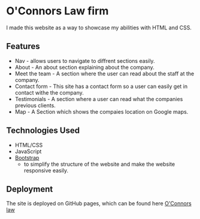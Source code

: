 # O'Connors Law firm

I made this website as a way to showcase my abilities with HTML and CSS.
 
## Features
 
- Nav - allows users to navigate to diffrent sections easily.
- About - An about section explaining about the company.
- Meet the team - A section where the user can read about the staff at the company.
- Contact form - This site has a contact form so a user can easily get in contact withe the company.
- Testimonials - A section where a user can read what the companies previous clients.
- Map - A Section which shows the compaies location on Google maps.

## Technologies Used
- HTML/CSS
- JavaScript 
- [Bootstrap](https://getbootstrap.com/)
    - to simplify the structure of the website and make the website responsive easily.


## Deployment

The site is deployed on GitHub pages, which can be found here [O'Connors law](https://chrisoc19.github.io/codeTest/)

